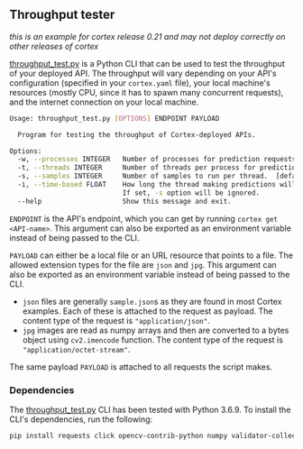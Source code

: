 ## Throughput tester

_this is an example for cortex release 0.21 and may not deploy correctly on other releases of cortex_

[throughput_test.py](throughput_test.py) is a Python CLI that can be used to test the throughput of your deployed API. The throughput will vary depending on your API's configuration (specified in your `cortex.yaml` file), your local machine's resources (mostly CPU, since it has to spawn many concurrent requests), and the internet connection on your local machine.

```bash
Usage: throughput_test.py [OPTIONS] ENDPOINT PAYLOAD

  Program for testing the throughput of Cortex-deployed APIs.

Options:
  -w, --processes INTEGER   Number of processes for prediction requests.  [default: 1]
  -t, --threads INTEGER     Number of threads per process for prediction requests.  [default: 1]
  -s, --samples INTEGER     Number of samples to run per thread.  [default: 10]
  -i, --time-based FLOAT    How long the thread making predictions will run for in seconds.
                            If set, -s option will be ignored.
  --help                    Show this message and exit.
```

`ENDPOINT` is the API's endpoint, which you can get by running `cortex get <API-name>`. This argument can also be exported as an environment variable instead of being passed to the CLI.

`PAYLOAD` can either be a local file or an URL resource that points to a file. The allowed extension types for the file are `json` and `jpg`. This argument can also be exported as an environment variable instead of being passed to the CLI.

* `json` files are generally `sample.json`s as they are found in most Cortex examples. Each of these is attached to the request as payload. The content type of the request is `"application/json"`.
* `jpg` images are read as numpy arrays and then are converted to a bytes object using `cv2.imencode` function. The content type of the request is `"application/octet-stream"`.

The same payload `PAYLOAD` is attached to all requests the script makes.

### Dependencies

The [throughput_test.py](throughput_test.py) CLI has been tested with Python 3.6.9. To install the CLI's dependencies, run the following:

```bash
pip install requests click opencv-contrib-python numpy validator-collection imageio
```
